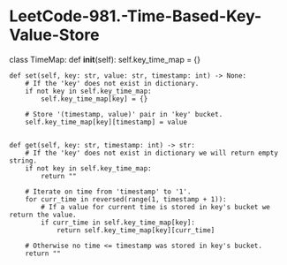 # LeetCode-981.-Time-Based-Key-Value-Store

class TimeMap:
    def __init__(self):
        self.key_time_map = {}

    def set(self, key: str, value: str, timestamp: int) -> None:
        # If the 'key' does not exist in dictionary.
        if not key in self.key_time_map:
            self.key_time_map[key] = {}
            
        # Store '(timestamp, value)' pair in 'key' bucket.
        self.key_time_map[key][timestamp] = value
        

    def get(self, key: str, timestamp: int) -> str:
        # If the 'key' does not exist in dictionary we will return empty string.
        if not key in self.key_time_map:
            return ""
        
        # Iterate on time from 'timestamp' to '1'.
        for curr_time in reversed(range(1, timestamp + 1)):
            # If a value for current time is stored in key's bucket we return the value.
            if curr_time in self.key_time_map[key]:
                return self.key_time_map[key][curr_time]
            
        # Otherwise no time <= timestamp was stored in key's bucket.
        return ""
